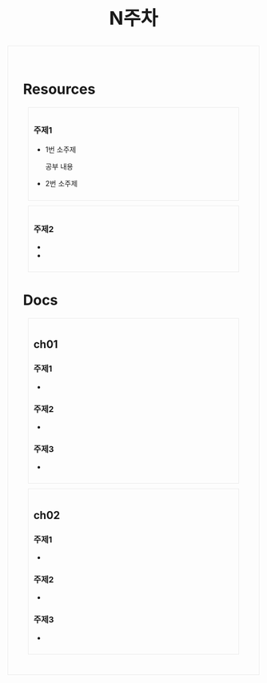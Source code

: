 <div class = title align = center>

## N주차

</div>



<div class = body>

# Resources

<div class = chapter>

### 주제1
- 1번 소주제
<ol>
공부 내용
</ol>

- 2번 소주제

 
</div>

<div class = chapter>

### 주제2
- 
- 
</div>

# Docs

<div class = chapter>

## ch01

### 주제1
-
### 주제2
-
### 주제3
-

</div>

<div class = chapter>

## ch02
### 주제1
-
### 주제2
-
### 주제3
-

</div> 
</div>

<style>
    .title{
        font-size :25px;
        margin-bottom:10px;
    }
    .body {
        border: 1px solid #ebebeb;
        padding:30px;
    }
    .chapter{
        border: 1px solid #ebebeb;
        padding: 10px;
        margin: 10px;
    }
</style>


